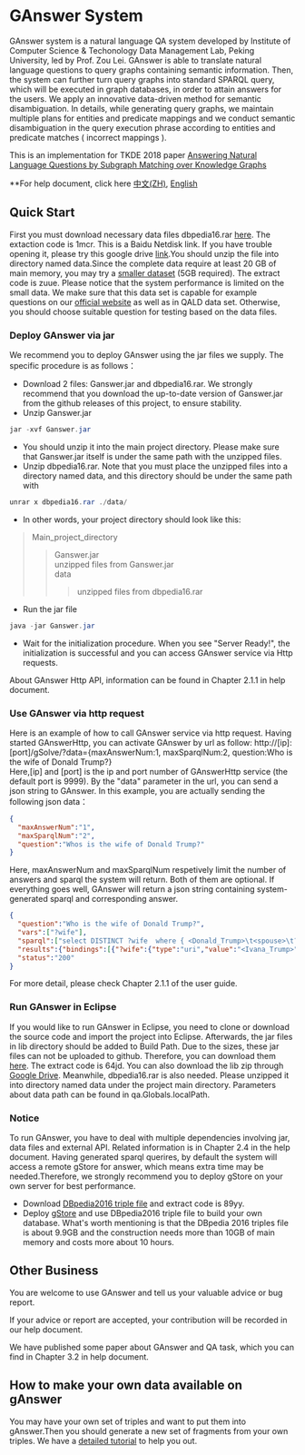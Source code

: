 # GAnswer System

GAnswer system is a natural language QA system developed by Institute of Computer Science & Techonology Data Management Lab, Peking University, led by Prof. Zou Lei. GAnswer is able to translate natural language questions to query graphs containing semantic information. Then, the system can further turn query graphs into standard SPARQL query, which will be executed in graph databases, in order to attain answers for the users. We apply an innovative data-driven method for semantic disambiguation. In details, while generating query graphs, we maintain multiple plans for entities and predicate mappings and we conduct semantic disambiguation in the query execution phrase according to entities and predicate matches ( incorrect mappings ).

This is an implementation for TKDE 2018 paper [Answering Natural Language Questions by Subgraph Matching over Knowledge Graphs](docs/TKDE18_gAnswer.pdf) 

**For help document, click here [中文(ZH)](docs/gAnswer_help.pdf), [English](docs/gAnswer_help_en.pdf)

## Quick Start
First you must download necessary data files dbpedia16.rar [here](https://pan.baidu.com/s/1LHGO0cU5et5o5nQWc3UvVg). The extaction code is 1mcr. This is a Baidu Netdisk link. If you have trouble opening it, please try this google drive [link](https://drive.google.com/open?id=1hmqaftrTo0_qQNRApCuxFXaBx7SosNVy).You should unzip the file into directory named data.Since the complete data require at least 20 GB of main memory, you may try a [smaller dataset](https://pan.baidu.com/s/1Txe_cwpuoohJXH70yfxB-Q) (5GB required). The extract code is zuue. Please notice that the system performance is limited on the small data. We make sure that this data set is capable for example questions on our [official website](http://ganswer.gstore-pku.com/) as well as in QALD data set. Otherwise, you should choose suitable question for testing based on the data files.

### Deploy GAnswer via jar
We recommend you to deploy GAnswer using the jar files we supply. The specific procedure is as follows：

- Download 2 files: Ganswer.jar and dbpedia16.rar. We strongly recommend that you download the up-to-date version of Ganswer.jar from the github releases of this project, to ensure stability.
- Unzip Ganswer.jar
```java
jar -xvf Ganswer.jar
```
- You should unzip it into the main project directory. Please make sure that Ganswer.jar itself is under the same path with the unzipped files.
- Unzip dbpedia16.rar. Note that you must place the unzipped files into a directory named data, and this directory should be under the same path with 
```java
unrar x dbpedia16.rar ./data/
```
- In other words, your project directory should look like this:
>Main_project_directory
>>Ganswer.jar<br />
>>unzipped files from Ganswer.jar<br />
>>data
>>>unzipped files from dbpedia16.rar<br />
- Run the jar file
```java
java -jar Ganswer.jar
```
- Wait for the initialization procedure. When you see "Server Ready!", the initialization is successful and you can access GAnswer service via Http requests.

About GAnswer Http API, information can be found in Chapter 2.1.1 in help document.

### Use GAnswer via http request
Here is an example of how to call GAnswer service via http request.
Having started GAnswerHttp, you can activate GAnswer by url as follow:
http://[ip]:[port]/gSolve/?data={maxAnswerNum:1, maxSparqlNum:2, question:Who is the wife of Donald Trump?}
<br />
Here,[ip] and [port] is the ip and port number of GAnswerHttp service (the default port is 9999). By the "data" parameter in the url, you can send a json string to GAnswer.
In this example, you are actually sending the following json data：
```json
{
  "maxAnswerNum":"1",
  "maxSparqlNum":"2",
  "question":"Whos is the wife of Donald Trump?"
}
```
Here, maxAnswerNum and maxSparqlNum respetively limit the number of answers and sparql the system will return. Both of them are optional.
If everything goes well, GAnswer will return a json string containing system-generated sparql and corresponding answer.
```json
{
  "question":"Who is the wife of Donald Trump?",
  "vars":["?wife"],
  "sparql":["select DISTINCT ?wife  where { <Donald_Trump>\t<spouse>\t?wife. } LIMIT 1","select DISTINCT ?wife  where { ?wife\t<spouse>\t<Donald_Trump>. } LIMIT 1"],
  "results":{"bindings":[{"?wife":{"type":"uri","value":"<Ivana_Trump>"}}]},
  "status":"200"
}
```
For more detail, please check Chapter 2.1.1 of the user guide.

### Run GAnswer in Eclipse
If you would like to run GAnswer in Eclipse, you need to clone or download the source code and import the project into Eclipse. Afterwards, the jar files in lib directory should be added to Build Path.
Due to the sizes, these jar files can not be uploaded to github. Therefore, you can download them [here](https://pan.baidu.com/s/18IegmEgj02fF9KQFwaQr0g). The extract code is 64jd. You can also download the lib zip through [Google Drive](https://drive.google.com/file/d/1tEsi4pBOBHd2gmwVgIOgt-ypJZQH9G3S).
Meanwhile, dbpedia16.rar is also needed. Please unzipped it into directory named data under the project main directory. Parameters about data path can be found in qa.Globals.localPath.

### Notice
To run GAnswer, you have to deal with multiple dependencies involving jar, data files and external API. Related information is in Chapter 2.4 in the help document.
Having generated sparql querires, by default the system will access a remote gStore for answer, which means extra time may be needed.Therefore, we strongly recommend you to deploy gStore on your own server for best performance.

- Download [DBpedia2016 triple file](https://pan.baidu.com/s/1l5Oui65sDn8QPYmA0rUvuA) and extract code is 89yy.
- Deploy [gStore](http://gstore-pku.com) and use DBpedia2016 triple file to build your own database. What's worth mentioning is that the DBpedia 2016 triples file is about 9.9GB and the construction needs more than 10GB of main memory and costs more about 10 hours.

## Other Business

You are welcome to use GAnswer and tell us your valuable advice or bug report.

If your advice or report are accepted, your contribution will be recorded in our help document.

We have published some paper about GAnswer and QA task, which you can find in Chapter 3.2 in help document.

## How to make your own data available on gAnswer
You may have your own set of triples and want to put them into gAnswer.Then you should generate a new set of fragments from your own triples. We have a [detailed tutorial](genrate_fragments/How_to_generate_fragments.md) to help you out.

